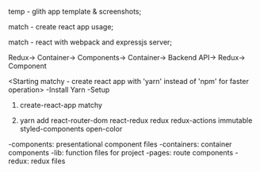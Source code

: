 temp - glith app template & screenshots;

match - create react app usage;

match - react with webpack and expressjs server; 

<Front-Backend Connection Idea>
Redux-> Container-> Components-> Container-> Backend API-> Redux-> Component

<Starting matchy - create react app with 'yarn' instead of 'npm' for faster operation>
-Install Yarn
-Setup
1. create-react-app matchy

2. yarn add react-router-dom react-redux redux redux-actions immutable styled-components open-color

<File directories>
-components: presentational component files
-containers: container components
-lib: function files for project
-pages: route components
-redux: redux files

